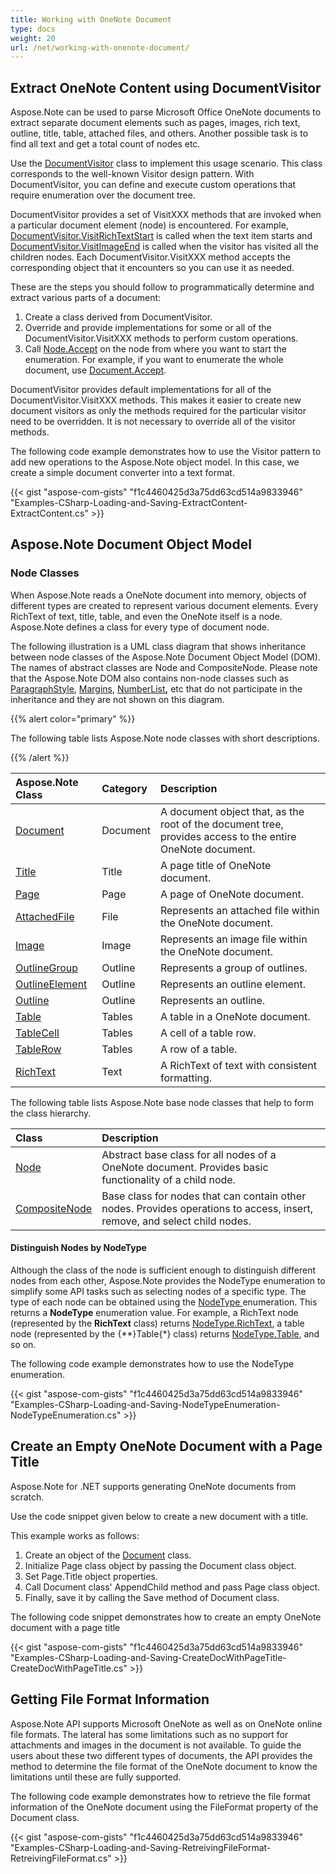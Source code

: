 ```yaml
---
title: Working with OneNote Document
type: docs
weight: 20
url: /net/working-with-onenote-document/
---
```


## **Extract OneNote Content using DocumentVisitor**
Aspose.Note can be used to parse Microsoft Office OneNote documents to extract separate document elements such as pages, images, rich text, outline, title, table, attached files, and others. Another possible task is to find all text and get a total count of nodes etc.

Use the [DocumentVisitor](https://reference.aspose.com/note/net/aspose.note/documentvisitor) class to implement this usage scenario. This class corresponds to the well-known Visitor design pattern. With DocumentVisitor, you can define and execute custom operations that require enumeration over the document tree.

DocumentVisitor provides a set of VisitXXX methods that are invoked when a particular document element (node) is encountered. For example, [DocumentVisitor.VisitRichTextStart](https://reference.aspose.com/note/net/aspose.note/documentvisitor/methods/visitrichtextstart) is called when the text item starts and [DocumentVisitor.VisitImageEnd](https://reference.aspose.com/note/net/aspose.note/documentvisitor/methods/visitimageend) is called when the visitor has visited all the children nodes. Each DocumentVisitor.VisitXXX method accepts the corresponding object that it encounters so you can use it as needed.

These are the steps you should follow to programmatically determine and extract various parts of a document:

1. Create a class derived from DocumentVisitor.
1. Override and provide implementations for some or all of the DocumentVisitor.VisitXXX methods to perform custom operations.
1. Call [Node.Accept](https://reference.aspose.com/note/net/aspose.note/node/methods/accept) on the node from where you want to start the enumeration. For example, if you want to enumerate the whole document, use [Document.Accept](https://reference.aspose.com/note/net/aspose.note/document/methods/accept).

DocumentVisitor provides default implementations for all of the DocumentVisitor.VisitXXX methods. This makes it easier to create new document visitors as only the methods required for the particular visitor need to be overridden. It is not necessary to override all of the visitor methods.

The following code example demonstrates how to use the Visitor pattern to add new operations to the Aspose.Note object model. In this case, we create a simple document converter into a text format.

{{< gist "aspose-com-gists" "f1c4460425d3a75dd63cd514a9833946" "Examples-CSharp-Loading-and-Saving-ExtractContent-ExtractContent.cs" >}}
## **Aspose.Note Document Object Model**
### **Node Classes**
When Aspose.Note reads a OneNote document into memory, objects of different types are created to represent various document elements. Every RichText of text, title, table, and even the OneNote itself is a node. Aspose.Note defines a class for every type of document node.

The following illustration is a UML class diagram that shows inheritance between node classes of the Aspose.Note Document Object Model (DOM). The names of abstract classes are Node and CompositeNode. Please note that the Aspose.Note DOM also contains non-node classes such as [ParagraphStyle](https://reference.aspose.com/note/net/aspose.note/paragraphstyle), [Margins](https://reference.aspose.com/note/net/aspose.note/margins), [NumberList](https://reference.aspose.com/note/net/aspose.note/numberlist)**,** etc that do not participate in the inheritance and they are not shown on this diagram.

{{% alert color="primary" %}} 

The following table lists Aspose.Note node classes with short descriptions.

{{% /alert %}} 

|**Aspose.Note Class**|**Category**|**Description**|
| :- | :- | :- |
|[Document](https://reference.aspose.com/note/net/aspose.note/document)|Document|A document object that, as the root of the document tree, provides access to the entire OneNote document.|
|[Title](https://reference.aspose.com/note/net/aspose.note/title)|Title|A page title of OneNote document.|
|[Page](https://reference.aspose.com/note/net/aspose.note/page)|Page|A page of OneNote document.|
|[AttachedFile](https://reference.aspose.com/note/net/aspose.note/AttachedFile)|File|Represents an attached file within the OneNote document.|
|[Image](https://reference.aspose.com/note/net/aspose.note/image)|Image|Represents an image file within the OneNote document.|
|[OutlineGroup](https://reference.aspose.com/note/net/aspose.note/outlinegroup)|Outline|Represents a group of outlines.|
|[OutlineElement](https://reference.aspose.com/note/net/aspose.note/outlineelement)|Outline|Represents an outline element.|
|[Outline](https://reference.aspose.com/note/net/aspose.note/outline)|Outline|Represents an outline.|
|[Table](https://reference.aspose.com/note/net/aspose.note/table)|Tables|A table in a OneNote document.|
|[TableCell](https://reference.aspose.com/note/net/aspose.note/tablecell)|Tables|A cell of a table row.|
|[TableRow](https://reference.aspose.com/note/net/aspose.note/tablerow)|Tables|A row of a table.|
|[RichText](https://reference.aspose.com/note/net/aspose.note/richtext)|Text|A RichText of text with consistent formatting.|
The following table lists Aspose.Note base node classes that help to form the class hierarchy.

|**Class**|**Description**|
| :- | :- |
|[Node](https://reference.aspose.com/note/net/aspose.note/node)|Abstract base class for all nodes of a OneNote document. Provides basic functionality of a child node.|
|[CompositeNode](https://reference.aspose.com/note/net/aspose.note.compositenode/1)|Base class for nodes that can contain other nodes. Provides operations to access, insert, remove, and select child nodes.|
#### **Distinguish Nodes by NodeType**
Although the class of the node is sufficient enough to distinguish different nodes from each other, Aspose.Note provides the NodeType enumeration to simplify some API tasks such as selecting nodes of a specific type. The type of each node can be obtained using the [NodeType ](https://reference.aspose.com/note/net/aspose.note/nodetype)enumeration. This returns a **NodeType** enumeration value. For example, a RichText node (represented by the **RichText** class) returns [NodeType.RichText](https://reference.aspose.com/note/net/aspose.note/nodetype), a table node (represented by the {**}Table{*} class) returns [NodeType.Table](https://reference.aspose.com/note/net/aspose.note/nodetype), and so on.

The following code example demonstrates how to use the NodeType enumeration.

{{< gist "aspose-com-gists" "f1c4460425d3a75dd63cd514a9833946" "Examples-CSharp-Loading-and-Saving-NodeTypeEnumeration-NodeTypeEnumeration.cs" >}}
## **Create an Empty OneNote Document with a Page Title**
Aspose.Note for .NET supports generating OneNote documents from scratch.

Use the code snippet given below to create a new document with a title.

This example works as follows:

1. Create an object of the [Document](https://reference.aspose.com/note/net/aspose.note/document) class.
1. Initialize Page class object by passing the Document class object.
1. Set Page.Title object properties.
1. Call Document class' AppendChild method and pass Page class object.
1. Finally, save it by calling the Save method of Document class.

The following code snippet demonstrates how to create an empty OneNote document with a page title

{{< gist "aspose-com-gists" "f1c4460425d3a75dd63cd514a9833946" "Examples-CSharp-Loading-and-Saving-CreateDocWithPageTitle-CreateDocWithPageTitle.cs" >}}
## **Getting File Format Information**
Aspose.Note API supports Microsoft OneNote as well as on OneNote online file formats. The lateral has some limitations such as no support for attachments and images in the document is not available. To guide the users about these two different types of documents, the API provides the method to determine the file format of the OneNote document to know the limitations until these are fully supported.

The following code example demonstrates how to retrieve the file format information of the OneNote document using the FileFormat property of the Document class.

{{< gist "aspose-com-gists" "f1c4460425d3a75dd63cd514a9833946" "Examples-CSharp-Loading-and-Saving-RetreivingFileFormat-RetreivingFileFormat.cs" >}}